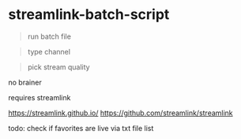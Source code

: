 # streamlink-batch-script

>run batch file

>type channel

>pick stream quality

no brainer


requires streamlink

https://streamlink.github.io/
https://github.com/streamlink/streamlink

todo: check if favorites are live via txt file list
